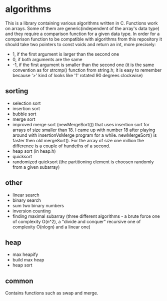 # algorithms

This is a library containing various algorithms written in C. Functions work on arrays. Some of them are generic(independent of the array's data type) and they require a comparison function for a given data type. In order for a comparison function to be compatible with algorithms from this repository it should take two pointers to const voids and return an int, more precisely:
 - 1, if the first argument is larger than the second one
 - 0, if both arguments are the same
 - -1, if the first argument is smaller than the second one
(it is the same convention as for strcmp() function from string.h; it is easy to remember because '>' kind of looks like '1' rotated 90 degrees clockwise) 

## sorting
 - selection sort
 - insertion sort
 - bubble sort
 - merge sort
 - improved merge sort (newMergeSort()) that uses insertion sort for arrays of size smaller than 18. I came up with number 18 after playing around with insertionVsMerge program for a while. newMergeSort() is faster then old mergeSort(). For the array of size one million the difference is a couple of hundeths of a second.
 - heap sort (in heap.h)
 - quicksort
 - randomized quicksort (the partitioning element is choosen randomly from a given subarray)

## other
 - linear search
 - binary search
 - sum two binary numbers
 - inversion counting
 - finding maximal subarray (three different algorithms - a brute force one of
complexity O(n^2), a "divide and conquer" recursive one of complexity O(nlogn) and a linear one)

## heap
 - max heapify
 - build max heap
 - heap sort

## common
Contains functions such as swap and merge.
